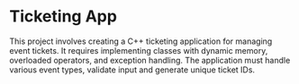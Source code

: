 # Ticketing App


This project involves creating a C++ ticketing application for managing event tickets. It requires implementing classes with dynamic memory, overloaded operators, and exception handling. The application must handle various event types, validate input and generate unique ticket IDs.
